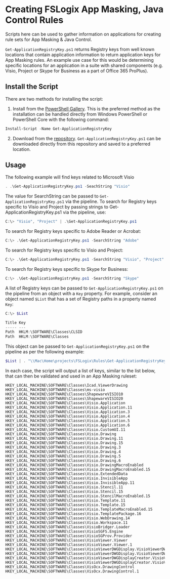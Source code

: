# Creating FSLogix App Masking, Java Control Rules

Scripts here can be used to gather information on applications for creating rule sets for App Masking & Java Control.

`Get-ApplicationRegistryKey.ps1` returns Registry keys from well known locations that contain application information to return application keys for App Masking rules. An example use case for this would be determining specific locations for an application in a suite with shared components (e.g. Visio, Project or Skype for Business as a part of Office 365 ProPlus).

## Install the Script

There are two methods for installing the script:

1. Install from the [PowerShell Gallery](https://www.powershellgallery.com/packages/Get-ApplicationRegistryKey/). This is the preferred method as the installation can be handled directly from Windows PowerShell or PowerShell Core with the following command:

```powershell
Install-Script -Name Get-ApplicationRegistryKey
```

2. Download from the [repository](https://github.com/aaronparker/fslogix). `Get-ApplicationRegistryKey.ps1` can be downloaded directly from this repository and saved to a preferred location.

## Usage

The following example will find keys related to Microsoft Visio

```powershell
. .\Get-ApplicationRegistryKey.ps1 -SeachString "Visio"
```

The value for SearchString can be passed to `Get-ApplicationRegistryKey.ps1` via the pipeline. To search for Registry keys specific to Visio and Project by passing strings to Get-ApplicationRegistryKey.ps1 via the pipeline, use:

```powershell
C:\> "Visio", "Project" | .\Get-ApplicationRegistryKey.ps1
```

To search for Registry keys specific to Adobe Reader or Acrobat:

```powershell
C:\> .\Get-ApplicationRegistryKey.ps1 -SearchString "Adobe"
```

To search for Registry keys specific to Visio and Project:

```powershell
C:\> .\Get-ApplicationRegistryKey.ps1 -SearchString "Visio", "Project"
```

To search for Registry keys specific to Skype for Business:

```powershell
C:\> .\Get-ApplicationRegistryKey.ps1 -SearchString "Skype"
```

A list of Registry keys can be passed to `Get-ApplicationRegistryKey.ps1` on the pipeline from an object with a `Key` property. For example, consider an object named `$List` that has a set of Registry paths in a property named `Key`:

```powershell
C:\> $List

Title Key
----- ---
Path  HKLM:\SOFTWARE\Classes\CLSID
Path  HKLM:\SOFTWARE\Classes
```

This object can be passed to `Get-ApplicationRegistryKey.ps1` on the pipeline as per the following example:

```powershell
$List | . "\\Mac\Home\projects\FSLogix\Rules\Get-ApplicationRegistryKey.ps1" -Verbose -SearchString "Visio"
```

In each case, the script will output a list of keys, similar to the list below, that can then be validated and used in an App Masking ruleset:

```text
HKEY_LOCAL_MACHINE\SOFTWARE\Classes\Icad.ViewerDrawing
HKEY_LOCAL_MACHINE\SOFTWARE\Classes\ms-visio
HKEY_LOCAL_MACHINE\SOFTWARE\Classes\ShapewareVISIO10
HKEY_LOCAL_MACHINE\SOFTWARE\Classes\ShapewareVISIO20
HKEY_LOCAL_MACHINE\SOFTWARE\Classes\Visio.Application
HKEY_LOCAL_MACHINE\SOFTWARE\Classes\Visio.Application.11
HKEY_LOCAL_MACHINE\SOFTWARE\Classes\Visio.Application.3
HKEY_LOCAL_MACHINE\SOFTWARE\Classes\Visio.Application.4
HKEY_LOCAL_MACHINE\SOFTWARE\Classes\Visio.Application.5
HKEY_LOCAL_MACHINE\SOFTWARE\Classes\Visio.Application.6
HKEY_LOCAL_MACHINE\SOFTWARE\Classes\Visio.CustomUI.11
HKEY_LOCAL_MACHINE\SOFTWARE\Classes\Visio.Drawing
HKEY_LOCAL_MACHINE\SOFTWARE\Classes\Visio.Drawing.11
HKEY_LOCAL_MACHINE\SOFTWARE\Classes\Visio.Drawing.15
HKEY_LOCAL_MACHINE\SOFTWARE\Classes\Visio.Drawing.3
HKEY_LOCAL_MACHINE\SOFTWARE\Classes\Visio.Drawing.4
HKEY_LOCAL_MACHINE\SOFTWARE\Classes\Visio.Drawing.5
HKEY_LOCAL_MACHINE\SOFTWARE\Classes\Visio.Drawing.6
HKEY_LOCAL_MACHINE\SOFTWARE\Classes\Visio.DrawingMacroEnabled
HKEY_LOCAL_MACHINE\SOFTWARE\Classes\Visio.DrawingMacroEnabled.15
HKEY_LOCAL_MACHINE\SOFTWARE\Classes\Visio.ExtendedData
HKEY_LOCAL_MACHINE\SOFTWARE\Classes\Visio.InvisibleApp
HKEY_LOCAL_MACHINE\SOFTWARE\Classes\Visio.InvisibleApp.11
HKEY_LOCAL_MACHINE\SOFTWARE\Classes\Visio.Stencil.11
HKEY_LOCAL_MACHINE\SOFTWARE\Classes\Visio.Stencil.15
HKEY_LOCAL_MACHINE\SOFTWARE\Classes\Visio.StencilMacroEnabled.15
HKEY_LOCAL_MACHINE\SOFTWARE\Classes\Visio.Template.11
HKEY_LOCAL_MACHINE\SOFTWARE\Classes\Visio.Template.15
HKEY_LOCAL_MACHINE\SOFTWARE\Classes\Visio.TemplateMacroEnabled.15
HKEY_LOCAL_MACHINE\SOFTWARE\Classes\Visio.TemplatePackage.16
HKEY_LOCAL_MACHINE\SOFTWARE\Classes\Visio.WebDrawing.14
HKEY_LOCAL_MACHINE\SOFTWARE\Classes\Visio.Workspace.11
HKEY_LOCAL_MACHINE\SOFTWARE\Classes\VisioBridger.Loader
HKEY_LOCAL_MACHINE\SOFTWARE\Classes\VisioSGFS.Engine
HKEY_LOCAL_MACHINE\SOFTWARE\Classes\VisioSGProv.Provider
HKEY_LOCAL_MACHINE\SOFTWARE\Classes\VisioViewer.Viewer
HKEY_LOCAL_MACHINE\SOFTWARE\Classes\VisioViewer.Viewer.1
HKEY_LOCAL_MACHINE\SOFTWARE\Classes\VisioViewerDWGDisplay.VisioViewerDWGDisplay
HKEY_LOCAL_MACHINE\SOFTWARE\Classes\VisioViewerDWGDisplay.VisioViewerDWGDisplay.1
HKEY_LOCAL_MACHINE\SOFTWARE\Classes\VisioViewerDWGDisplayCreator.VisioViewerDWGDisplayCreator
HKEY_LOCAL_MACHINE\SOFTWARE\Classes\VisioViewerDWGDisplayCreator.VisioViewerDWGDisplayCreator.1
HKEY_LOCAL_MACHINE\SOFTWARE\Classes\VisOcx.DrawingControl
HKEY_LOCAL_MACHINE\SOFTWARE\Classes\VisOcx.DrawingControl.1
```

